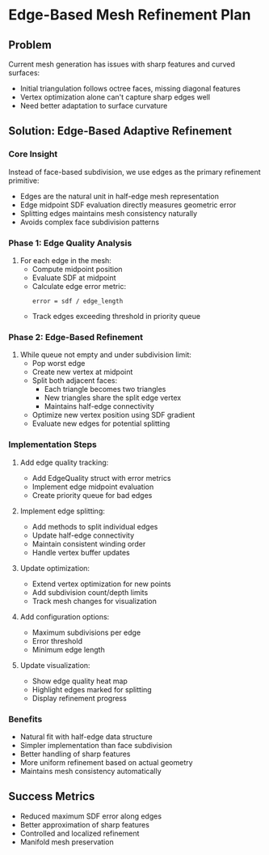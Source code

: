 # Edge-Based Mesh Refinement Plan

## Problem
Current mesh generation has issues with sharp features and curved surfaces:
- Initial triangulation follows octree faces, missing diagonal features
- Vertex optimization alone can't capture sharp edges well
- Need better adaptation to surface curvature

## Solution: Edge-Based Adaptive Refinement

### Core Insight
Instead of face-based subdivision, we use edges as the primary refinement primitive:
- Edges are the natural unit in half-edge mesh representation
- Edge midpoint SDF evaluation directly measures geometric error
- Splitting edges maintains mesh consistency naturally
- Avoids complex face subdivision patterns

### Phase 1: Edge Quality Analysis
1. For each edge in the mesh:
   - Compute midpoint position
   - Evaluate SDF at midpoint
   - Calculate edge error metric:
     ```
     error = sdf / edge_length
     ```
   - Track edges exceeding threshold in priority queue

### Phase 2: Edge-Based Refinement
1. While queue not empty and under subdivision limit:
   - Pop worst edge
   - Create new vertex at midpoint
   - Split both adjacent faces:
     - Each triangle becomes two triangles
     - New triangles share the split edge vertex
     - Maintains half-edge connectivity
   - Optimize new vertex position using SDF gradient
   - Evaluate new edges for potential splitting

### Implementation Steps

1. Add edge quality tracking:
   - Add EdgeQuality struct with error metrics
   - Implement edge midpoint evaluation
   - Create priority queue for bad edges

2. Implement edge splitting:
   - Add methods to split individual edges
   - Update half-edge connectivity
   - Maintain consistent winding order
   - Handle vertex buffer updates

3. Update optimization:
   - Extend vertex optimization for new points
   - Add subdivision count/depth limits
   - Track mesh changes for visualization

4. Add configuration options:
   - Maximum subdivisions per edge
   - Error threshold
   - Minimum edge length

5. Update visualization:
   - Show edge quality heat map
   - Highlight edges marked for splitting
   - Display refinement progress

### Benefits
- Natural fit with half-edge data structure
- Simpler implementation than face subdivision
- Better handling of sharp features
- More uniform refinement based on actual geometry
- Maintains mesh consistency automatically

## Success Metrics
- Reduced maximum SDF error along edges
- Better approximation of sharp features
- Controlled and localized refinement
- Manifold mesh preservation
